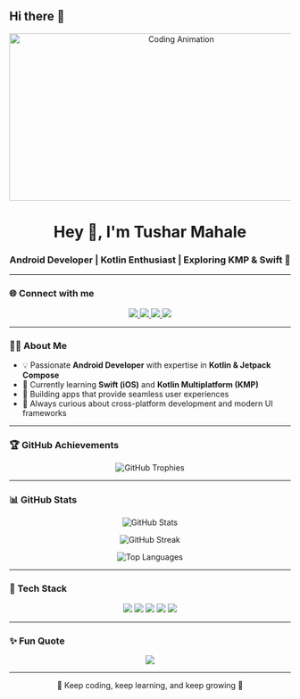 ## Hi there 👋

<!--
**MahaleTushar/MahaleTushar** is a ✨ _special_ ✨ repository because its `README.md` (this file) appears on your GitHub profile.

Here are some ideas to get you started:

- 🔭 I’m currently working on ...
- 🌱 I’m currently learning ...
- 👯 I’m looking to collaborate on ...
- 🤔 I’m looking for help with ...
- 💬 Ask me about ...
- 📫 How to reach me: ...
- 😄 Pronouns: ...
- ⚡ Fun fact: ...
-->
<!-- Profile Banner -->
<p align="center">
  <img src="https://media.giphy.com/media/qgQUggAC3Pfv687qPC/giphy.gif" width="600" height="300" alt="Coding Animation"/>
</p>

<h1 align="center">Hey 👋, I'm Tushar Mahale</h1>
<h3 align="center">Android Developer | Kotlin Enthusiast | Exploring KMP & Swift 🚀</h3>

---

### 🌐 Connect with me  
<p align="center">
  <a href="https://www.linkedin.com/in/tushar-mahale0501/" target="_blank">
    <img src="https://img.shields.io/badge/LinkedIn-0077b5?style=for-the-badge&logo=linkedin&logoColor=white"/>
  </a>
  <a href="https://twitter.com/" target="_blank">
    <img src="https://img.shields.io/badge/Twitter-1DA1F2?style=for-the-badge&logo=twitter&logoColor=white"/>
  </a>
  <a href="https://medium.com/" target="_blank">
    <img src="https://img.shields.io/badge/Medium-000000?style=for-the-badge&logo=medium&logoColor=white"/>
  </a>
  <a href="mailto:tmahale05@@gmail.com" target="_blank">
    <img src="https://img.shields.io/badge/Gmail-D14836?style=for-the-badge&logo=gmail&logoColor=white"/>
  </a>
</p>

---

### 👨‍💻 About Me
- 💡 Passionate **Android Developer** with expertise in **Kotlin & Jetpack Compose**  
- 🌱 Currently learning **Swift (iOS)** and **Kotlin Multiplatform (KMP)**  
- 🎯 Building apps that provide seamless user experiences  
- 🚀 Always curious about cross-platform development and modern UI frameworks  

---

### 🏆 GitHub Achievements
<p align="center">
  <img src="https://github-profile-trophy.vercel.app/?username=MahaleTushar&theme=algolia&row=1&column=7" alt="GitHub Trophies"/>
</p>

---

### 📊 GitHub Stats
<p align="center">
  <img src="https://github-readme-stats.vercel.app/api?username=MahaleTushar&show_icons=true&theme=radical" alt="GitHub Stats"/>
</p>

<p align="center">
  <img src="https://github-readme-streak-stats.herokuapp.com/?MahaleTushar&theme=radical" alt="GitHub Streak"/>
</p>

<p align="center">
  <img src="https://github-readme-stats.vercel.app/api/top-langs/?MahaleTushar&layout=compact&theme=radical" alt="Top Languages"/>
</p>

---

### 🚀 Tech Stack
<p align="center">
  <img src="https://img.shields.io/badge/Android-3DDC84?style=for-the-badge&logo=android&logoColor=white"/>
  <img src="https://img.shields.io/badge/Kotlin-0095D5?style=for-the-badge&logo=kotlin&logoColor=white"/>
  <img src="https://img.shields.io/badge/Jetpack%20Compose-4285F4?style=for-the-badge&logo=jetpack-compose&logoColor=white"/>
  <img src="https://img.shields.io/badge/KMP-7F52FF?style=for-the-badge&logo=kotlin&logoColor=white"/>
  <img src="https://img.shields.io/badge/Swift-FA7343?style=for-the-badge&logo=swift&logoColor=white"/>
</p>

---

### ✨ Fun Quote  
<p align="center">
  <img src="https://quotes-github-readme.vercel.app/api?type=horizontal&theme=radical"/>
</p>

---

<p align="center">💙 Keep coding, keep learning, and keep growing 🚀</p>
